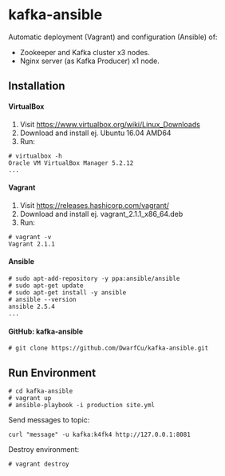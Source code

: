 # kafka-ansible
Automatic deployment (Vagrant) and configuration (Ansible) of:
 - Zookeeper and Kafka cluster x3 nodes.
 - Nginx server (as Kafka Producer) x1 node.

## Installation
#### VirtualBox​​
1) Visit https://www.virtualbox.org/wiki/Linux_Downloads
2) Download and install ej. Ubuntu 16.04 AMD64
3) Run:
```
# virtualbox -h
Oracle VM VirtualBox Manager 5.2.12
...
```
#### Vagrant
1) ​Visit ​https://releases.hashicorp.com/vagrant/
2) Download ​and install ej. ​vagrant_2.1.1_x86_64.deb
3) Run:
```
# vagrant -v
​​​Vagrant 2.1.1
```
#### Ansible
```
# sudo apt-add-repository -y ppa:ansible/ansible
# sudo apt-get update
# sudo apt-get install -y ansible
# ​ansible --version​
​ansible 2.5.4
...
```
#### GitHub: kafka-ansible
```
# git clone https://github.com/DwarfCu/kafka-ansible.git
```
## Run Environment
```
# cd kafka-ansible
# vagrant up
# ansible-playbook -i production site.yml
```
Send messages to topic:
```
curl "message" -u kafka:k4fk4 http://127.0.0.1:8081
```

Destroy environment:
```
# vagrant destroy
```